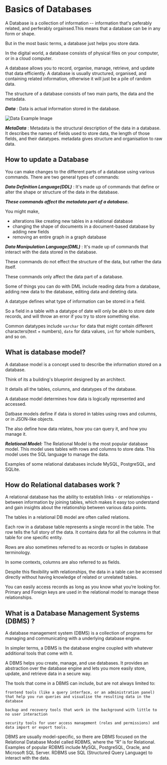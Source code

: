 # Basics of Databases

A Database is a collection of information -- information that's peferably related, and perferably orgainsed.This means that a database can be in any form or shape. 

But in the most basic terms, a database just helps you store data.

In the digital world, a database consists of physical files on your computer, or in a cloud computer.

A database allows you to record, organise, manage, retrieve, and update that data efficiently. A database is usually structured, organised, and containing related information, otherwise it will just be a pile of random data.

The structure of a database consists of two main parts, the data and the metadata. 

***Data*** : Data is actual information stored in the database.

![Data Example Image](https://cdn.hashnode.com/res/hashnode/image/upload/v1735566678439/3f33f183-ebe5-40a3-98d1-d8462dab9dbb.png)

***MetaData*** : Metadata is the structural description of the data in a database. It describes the names of fields used to store data, the length of those fields, and their datatypes. metadata gives structure and organisation to raw data. 

## How to update a Database

You can make changes to the different parts of a database using various commands. There are two general types of commands:

***Data Definition Language(DDL)*** : It's made up of commands that define or alter the shape or structure of the data in the database.

***These commands affect the metadata part of a database.***

You might make,
* alterations like creating new tables in a relational database
* changing the shape of documents in a document-based database by adding new fields
* removing an entire graph in a graph database

***Data Manipulation Language(DML)*** :  It's made up of commands that interact with the data stored in the database. 

These commands do not effect the structure of the data, but rather the data itself. 

These commands only affect the data part of a database. 

Some of things you can do with DML include reading data from a database, adding new data to the database, editing data and deleting data.

A datatype defines what type of information can be stored in a field. 

So a field in a table with a datatype of date will only be able to store date records, and will throw an error if you try to store something else.

Common datatypes include `varchar` for data that might contain different characters(text + numbers), `date` for data values,  `int` for whole numbers, and so on.


## What is database model?

A database model is a concept used to describe the information stored on a database. 

Think of its a building's blueprint designed by an architect.

It details all the tables, columns, and datatypes of the database. 

A database model determines how data is logically represented and accessed. 

Datbase models define if data is stored in tables using rows and columns, or in JSON-like objects. 

The also define how data relates, how you can query it, and how you manage it.

***Relational Model:*** The Relational Model is the most popular database model. This model uses tables with rows and columns to store data. This model uses the SQL language to manage the data.

Examples of some relational databases include MySQL, PostgreSQL, and SQLite. 


## How do Relational databases work ?

A relational database has the ability to establish links - or relationships - between information by joining tables, which makes it easy too understand and gain insights about the relationship between various data points. 

The tables in a relational DB model are often called relations.

Each row in a database table represents a single record in the table. The row tells the full story of the data. It contains data for all the columns in that table for one specific entity.

Rows are also sometimes referred to as records or tuples in database terminology.

In some contexts, columns are also referred to as fields.

Despite this flexibility with relationships, the data in a table can be accessed directly without having knowledge of related or unrelated tables. 

You can easily access records as long as you know what you’re looking for. Primary and Foreign keys are used in the relational model to manage these relationships.

## What is a Database Management Systems (DBMS) ?
A database management system (DBMS) is a collection of programs for managing and communicating with a underlying database engine. 

In simpler terms, a DBMS is the database engine coupled with whatever additional tools that come with it. 

A DBMS helps you create, manage, and use databases. It provides an abstraction over the database engine and lets you more easily store, update, and retrieve data in a secure way.

The tools that come in a DBMS can include, but are not always limited to:

    frontend tools (like a query interface, or an administration panel) that help you run queries and visualise the resulting data in the database

    backup and recovery tools that work in the background with little to no user interaction

    security tools for user access management (roles and permissions) and data import or export tools.


DBMS are usually model-specific, so there are DBMS focused on the Relational Database Model called RDBMS, where the “R” is for Relational. Examples of popular RDBMS include MySQL, PostgreSQL, Oracle, and Microsoft SQL Server. RDBMS use SQL (Structured Query Language) to interact with the data.

